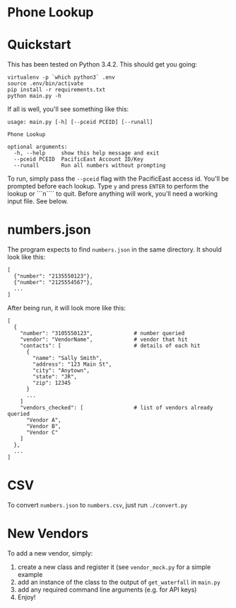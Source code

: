 # Phone Lookup

Quickstart
==========
This has been tested on Python 3.4.2. This should get you going:

```
virtualenv -p `which python3` .env
source .env/bin/activate
pip install -r requirements.txt
python main.py -h
```

If all is well, you'll see something like this:
```
usage: main.py [-h] [--pceid PCEID] [--runall]

Phone Lookup

optional arguments:
  -h, --help     show this help message and exit
  --pceid PCEID  PacificEast Account ID/Key
  --runall       Run all numbers without prompting
```

To run, simply pass the ```--pceid``` flag with the PacificEast access id. You'll be prompted before each lookup.
Type ```y``` and press ```ENTER``` to perform the lookup or ```n```` to quit. Before anything will work, you'll need
a working input file. See below.

numbers.json
============
The program expects to find ```numbers.json``` in the same directory. It should look like this:

```
[
  {"number": "2135550123"},
  {"number": "2125554567"},
  ...
]
```

After being run, it will look more like this:

```
[
  {
    "number": "3105550123",             # number queried
    "vendor": "VendorName",             # vendor that hit
    "contacts": [                       # details of each hit
      {
        "name": "Sally Smith",
        "address": "123 Main St",
        "city": "Anytown",
        "state": "JR",
        "zip": 12345
      }
      ...
    ]
    "vendors_checked": [                # list of vendors already queried
      "Vendor A",
      "Vendor B",
      "Vendor C"
    ]
  },
  ...
]
```

CSV
===
To convert ```numbers.json``` to ```numbers.csv```, just run ```./convert.py```

New Vendors
===========
To add a new vendor, simply:

1. create a new class and register it (see ```vendor_mock.py``` for a simple example
2. add an instance of the class to the output of ```get_waterfall``` in ```main.py```
3. add any required command line arguments (e.g. for API keys)
4. Enjoy!

